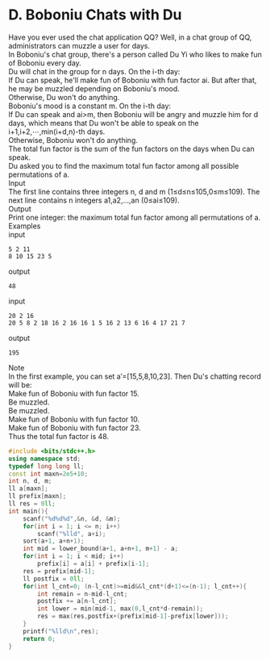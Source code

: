 # D. Boboniu Chats with Du
Have you ever used the chat application QQ? Well, in a chat group of QQ, administrators can muzzle a user for days.<br>
In Boboniu's chat group, there's a person called Du Yi who likes to make fun of Boboniu every day.<br>
Du will chat in the group for n days. On the i-th day:<br>
If Du can speak, he'll make fun of Boboniu with fun factor ai. But after that, he may be muzzled depending on Boboniu's mood.<br>
Otherwise, Du won't do anything.<br>
Boboniu's mood is a constant m. On the i-th day:<br>
If Du can speak and ai>m, then Boboniu will be angry and muzzle him for d days, which means that Du won't be able to speak on the i+1,i+2,⋯,min(i+d,n)-th days.<br>
Otherwise, Boboniu won't do anything.<br>
The total fun factor is the sum of the fun factors on the days when Du can speak.<br>
Du asked you to find the maximum total fun factor among all possible permutations of a.<br>
Input<br>
The first line contains three integers n, d and m (1≤d≤n≤105,0≤m≤109).
The next line contains n integers a1,a2,…,an (0≤ai≤109).<br>
Output<br>
Print one integer: the maximum total fun factor among all permutations of a.<br>
Examples<br>
input<br>
```
5 2 11
8 10 15 23 5
```
output<br>
```
48
```
input<br>
```
20 2 16
20 5 8 2 18 16 2 16 16 1 5 16 2 13 6 16 4 17 21 7
```
output<br>
```
195
```
Note<br>
In the first example, you can set a′=[15,5,8,10,23]. Then Du's chatting record will be:<br>
Make fun of Boboniu with fun factor 15.<br>
Be muzzled.<br>
Be muzzled.<br>
Make fun of Boboniu with fun factor 10.<br>
Make fun of Boboniu with fun factor 23.<br>
Thus the total fun factor is 48.<br>
```cpp
#include <bits/stdc++.h>
using namespace std;
typedef long long ll;
const int maxn=2e5+10;
int n, d, m;
ll a[maxn];
ll prefix[maxn];
ll res = 0ll;
int main(){
    scanf("%d%d%d",&n, &d, &m);
    for(int i = 1; i <= n; i++) 
        scanf("%lld", a+i);
    sort(a+1, a+n+1);
    int mid = lower_bound(a+1, a+n+1, m+1) - a;
    for(int i = 1; i < mid; i++)
        prefix[i] = a[i] + prefix[i-1];
    res = prefix[mid-1];
    ll postfix = 0ll;
    for(int l_cnt=0; (n-l_cnt)>=mid&&l_cnt*(d+1)<=(n-1); l_cnt++){
        int remain = n-mid-l_cnt;
        postfix += a[n-l_cnt];
        int lower = min(mid-1, max(0,l_cnt*d-remain));
        res = max(res,postfix+(prefix[mid-1]-prefix[lower]));
    }
    printf("%lld\n",res);
    return 0;
}
```
